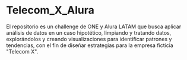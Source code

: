 # Telecom_X_Alura
El repositorio es un challenge de ONE y Alura LATAM que busca aplicar análisis de datos en un caso hipotético, limpiando y tratando datos, explorándolos y creando visualizaciones para identificar patrones y tendencias, con el fin de diseñar estrategias para la empresa ficticia "Telecom X".
